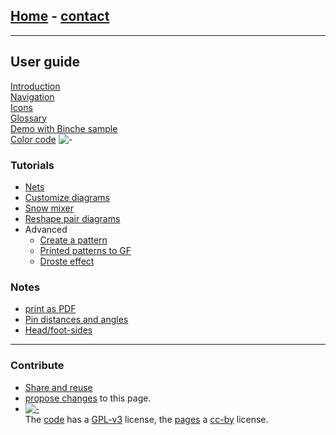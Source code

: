## [Home](https://d-bl.github.io) - <a href="https://groundforge.wordpress.com" target="_blank">contact</a>

* * *

## User guide

[Introduction](/GroundForge/)  
[Navigation](/GroundForge-help/navigation)  
[Icons](/GroundForge-help/Icons)  
[Glossary](/GroundForge-help/Glossary)  
[Demo with Binche sample](/GroundForge-help/Binche)  
[Color code](/GroundForge-help/color-rules) ![-](/GroundForge/images/to-color-rules.png)

### Tutorials

* [Nets](/GroundForge-help/Nets)
* [Customize diagrams](/GroundForge-help/index)
* [Snow mixer](/GroundForge-help/snow-mix)
* [Reshape pair diagrams](/GroundForge-help/Reshape-Patterns)
* Advanced
  * [Create a pattern](/GroundForge-help/Advanced)
  * [Printed patterns to GF](/GroundForge-help/Reversed-engineering-of-patterns)
  * [Droste effect](/GroundForge-help/Droste-effect)

### Notes

* [print as PDF](/GroundForge-help/clips/print-as-pdf)
* [Pin distances and angles](/GroundForge-help/Pin-distances-and-angles)
* [Head/foot-sides](/GroundForge-help/footsides)

* * *

### Contribute

* [Share and reuse](/GroundForge-help/Reuse)
* [propose changes]({{site.github.repository_url}}/edit/master/docs/{{page.path}} "typo's, grammar, whatever") to this page.
* [![-](/GroundForge/assets/images/CC_some_rights_reserved.png)](https://github.com/d-bl/GroundForge/#licenses)  
    The [code](https://github.com/d-bl/GroundForge/tree/master/src) has a [GPL-v3](https://github.com/d-bl/GroundForge#licenses) license, the [pages](https://github.com/d-bl/GroundForge/tree/master/docs) a [cc-by](http://creativecommons.org/licenses/by/4.0/) license.
